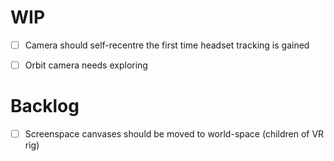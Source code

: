﻿# WIP

- [ ] Camera should self-recentre the first time headset tracking is gained
- [ ] Orbit camera needs exploring


# Backlog

- [ ] Screenspace canvases should be moved to world-space (children of VR rig)
